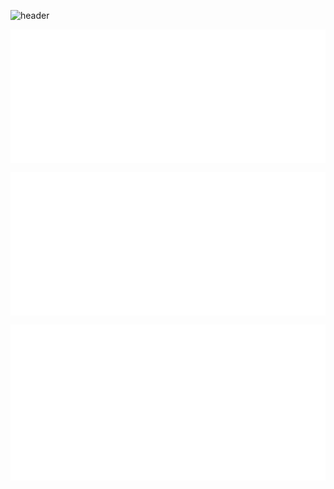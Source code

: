 ![header](https://capsule-render.vercel.app/api?type=waving&color=gradient&height=256&section=header&text=Hello!&fontSize=75&animation=fadeIn&fontAlignY=38&desc=Welcome%20to%20my%20GitHub%20profile!&descAlignY=51&descAlign=62)

[<img align="center" alt="if you see this, it means my metrics are not working" src="https://github.com/betellione/betellione/blob/main/metrics.plugin.languages.svg">](https://github.com/betellione/betellione)

[<img align="center" alt="if you see this, it means my metrics are not working" src="https://github.com/betellione/betellione/blob/main/metrics.plugin.isocalendar.svg">](https://github.com/betellione/betellione)

[<img align="center" alt="if you see this, it means my metrics are not working" src="https://github.com/betellione/betellione/blob/main/metrics.plugin.leetcode.svg">](https://github.com/betellione/betellione)

<!--![soft](https://capsule-render.vercel.app/api?type=soft&color=gradient&text=Come%20again!&fontSize=40&animation=twinkling) -->